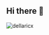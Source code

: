 ## Hi there 👋
![dellaricx](https://github.com/user-attachments/assets/8cf5de93-3dd3-4c9c-aa4a-793d7d159aea)

<!--      
**Dellaricx/Dellaricx** is a ✨ _special_ ✨ repository because its `README.md` (this file) appears on your GitHub profile.

Here are some ideas to get you started:

- 🔭 I’m currently working on ...
- 🌱 I’m currently learning ...
- 👯 I’m looking to collaborate on ...
- 🤔 I’m looking for help with ...
- 💬 Ask me about ...
- 📫 How to reach me: ...
- 😄 Pronouns: ...
- ⚡ Fun fact: ...
-->
